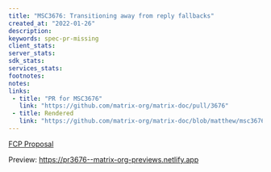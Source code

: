 ```yaml
---
title: "MSC3676: Transitioning away from reply fallbacks"
created_at: "2022-01-26"
description:
keywords: spec-pr-missing
client_stats:
server_stats:
sdk_stats:
services_stats:
footnotes:
notes:
links:
 - title: "PR for MSC3676"
   link: "https://github.com/matrix-org/matrix-doc/pull/3676"
 - title: Rendered
   link: "https://github.com/matrix-org/matrix-doc/blob/matthew/msc3676/proposals/3676-transitioning-away-from-reply-fallbacks.md"
---
```


[FCP Proposal](https://github.com/matrix-org/matrix-doc/pull/3676/#issuecomment-1022508062)

















<!-- Replace -->
Preview: https://pr3676--matrix-org-previews.netlify.app
<!-- Replace -->

